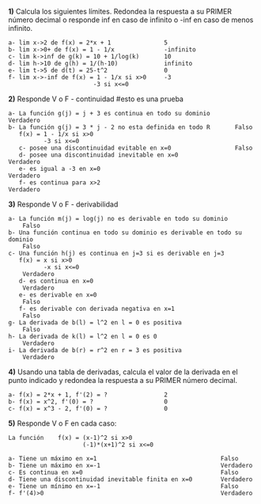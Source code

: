 **1)** Calcula los siguientes límites. Redondea la respuesta a su PRIMER número decimal o responde inf en caso de infinito o -inf en caso de menos infinito.

    a- lim x->2 de f(x) = 2*x + 1               5
    b- lim x->0+ de f(x) = 1 - 1/x              -infinito
    c- lim k->inf de g(k) = 10 + 1/log(k)       10
    d- lim h->10 de g(h) = 1/(h-10)             infinito
    e- lim t->5 de d(t) = 25-t^2                0
    f- lim x->-inf de f(x) = 1 - 1/x si x>0     -3
                            -3 si x<=0


**2)** Responde V o F - continuidad #esto es una prueba

    a- La función g(j) = j + 3 es continua en todo su dominio       Verdadero
    b- La función g(j) = 3 * j - 2 no esta definida en todo R       Falso
       f(x) = 1 - 1/x si x>0
              -3 si x<=0
       c- posee una discontinuidad evitable en x=0                  Falso
       d- posee una discontinuidad inevitable en x=0                Verdadero
       e- es igual a -3 en x=0                                      Verdadero
       f- es continua para x>2                                      Verdadero

**3)** Responde V o F - derivabilidad

    a- La función m(j) = log(j) no es derivable en todo su dominio              
        Falso
    b- Una función continua en todo su dominio es derivable en todo su dominio
        Falso
    c- Una función h(j) es continua en j=3 si es derivable en j=3
       f(x) = x si x>0
              -x si x<=0
        Verdadero
       d- es continua en x=0
        Verdadero
       e- es derivable en x=0
        Falso
       f- es derivable con derivada negativa en x=1
        Falso
    g- La derivada de b(l) = l^2 en l = 0 es positiva
        Falso
    h- La derivada de k(l) = l^2 en l = 0 es 0
        Verdadero
    i- La derivada de b(r) = r^2 en r = 3 es positiva
        Verdadero

**4)** Usando una tabla de derivadas, calcula el valor de la derivada en el punto indicado y redondea la respuesta a su PRIMER número decimal.

    a- f(x) = 2*x + 1, f'(2) = ?                2
    b- f(x) = x^2, f'(0) = ?                    0
    c- f(x) = x^3 - 2, f'(0) = ?                0

    
**5)** Responde V o F en cada caso:

    La función    f(x) = (x-1)^2 si x>0
                         (-1)*(x+1)^2 si x<=0
    
    a- Tiene un máximo en x=1                                   Falso
    b- Tiene un máximo en x=-1                                  Verdadero
    c- Es continua en x=0                                       Falso
    d- Tiene una discontinuidad inevitable finita en x=0        Verdadero
    e- Tiene un mínimo en x=-1                                  Falso
    f- f'(4)>0                                                  Verdadero
